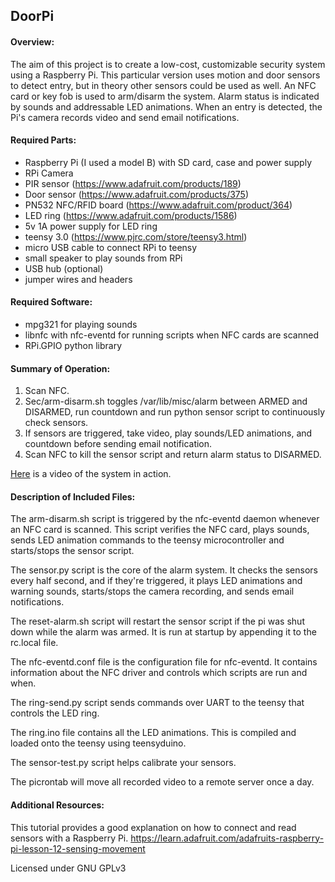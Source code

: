 ## DoorPi

#### Overview:

The aim of this project is to create a low-cost, customizable security system using a Raspberry Pi.  This particular version
uses motion and door sensors to detect entry, but in theory other sensors could be used as well.  An NFC card or key fob
is used to arm/disarm the system.  Alarm status is indicated by sounds and addressable LED animations.  When an entry is 
detected, the Pi's camera records video and send email notifications.

#### Required Parts:
* Raspberry Pi (I used a model B) with SD card, case and power supply
* RPi Camera
* PIR sensor (https://www.adafruit.com/products/189)
* Door sensor (https://www.adafruit.com/products/375)
* PN532 NFC/RFID board (https://www.adafruit.com/product/364)
* LED ring (https://www.adafruit.com/products/1586)
* 5v 1A power supply for LED ring
* teensy 3.0 (https://www.pjrc.com/store/teensy3.html)
* micro USB cable to connect RPi to teensy
* small speaker to play sounds from RPi
* USB hub (optional)
* jumper wires and headers

#### Required Software:
* mpg321 for playing sounds
* libnfc with nfc-eventd for running scripts when NFC cards are scanned
* RPi.GPIO python library

#### Summary of Operation:

1. Scan NFC.
2. Sec/arm-disarm.sh toggles /var/lib/misc/alarm between ARMED and DISARMED, run countdown and run python sensor script to continuously check sensors.
3. If sensors are triggered, take video, play sounds/LED animations, and countdown before sending email notification.
4. Scan NFC to kill the sensor script and return alarm status to DISARMED.

[Here](https://youtu.be/7nwuVskN5R8) is a video of the system in action.

#### Description of Included Files:

The arm-disarm.sh script is triggered by the nfc-eventd daemon whenever an NFC card is scanned.  This script verifies
the NFC card, plays sounds, sends LED animation commands to the teensy microcontroller and starts/stops the sensor 
script.

The sensor.py script is the core of the alarm system.  It checks the sensors every half second, and if they're triggered,
it plays LED animations and warning sounds, starts/stops the camera recording, and sends email notifications.  

The reset-alarm.sh script will restart the sensor script if the pi was shut down while the alarm was armed.  It is run
at startup by appending it to the rc.local file.

The nfc-eventd.conf file is the configuration file for nfc-eventd.  It contains information about the NFC driver and 
controls which scripts are run and when.  

The ring-send.py script sends commands over UART to the teensy that controls the LED ring.

The ring.ino file contains all the LED animations.  This is compiled and loaded onto the teensy using teensyduino.

The sensor-test.py script helps calibrate your sensors.

The picrontab will move all recorded video to a remote server once a day.

#### Additional Resources:

This tutorial provides a good explanation on how to connect and read sensors with a Raspberry Pi.
https://learn.adafruit.com/adafruits-raspberry-pi-lesson-12-sensing-movement

Licensed under GNU GPLv3